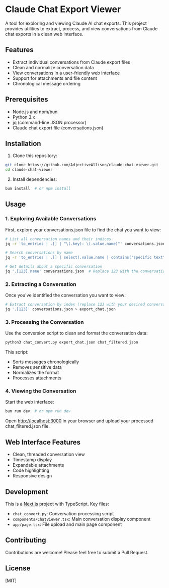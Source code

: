 # Claude Chat Export Viewer

A tool for exploring and viewing Claude AI chat exports. This project provides utilities to extract, process, and view conversations from Claude chat exports in a clean web interface.

## Features

- Extract individual conversations from Claude export files
- Clean and normalize conversation data
- View conversations in a user-friendly web interface
- Support for attachments and file content
- Chronological message ordering

## Prerequisites

- Node.js and npm/bun
- Python 3.x
- jq (command-line JSON processor)
- Claude chat export file (conversations.json)

## Installation

1. Clone this repository:
```bash
git clone https://github.com/AdjectiveAllison/claude-chat-viewer.git
cd claude-chat-viewer
```

2. Install dependencies:
```bash
bun install  # or npm install
```

## Usage

### 1. Exploring Available Conversations

First, explore your conversations.json file to find the chat you want to view:

```bash
# List all conversation names and their indices
jq -r 'to_entries | .[] | "\(.key): \(.value.name)"' conversations.json

# Search conversations by name
jq -r 'to_entries | .[] | select(.value.name | contains("specific text")) | "\(.key): \(.value.name)"' conversations.json

# Get details about a specific conversation
jq '.[123].name' conversations.json  # Replace 123 with the conversation index
```

### 2. Extracting a Conversation

Once you've identified the conversation you want to view:

```bash
# Extract conversation by index (replace 123 with your desired conversation index)
jq '.[123]' conversations.json > export_chat.json
```

### 3. Processing the Conversation

Use the conversion script to clean and format the conversation data:

```bash
python3 chat_convert.py export_chat.json chat_filtered.json
```

This script:
- Sorts messages chronologically
- Removes sensitive data
- Normalizes the format
- Processes attachments

### 4. Viewing the Conversation

Start the web interface:

```bash
bun run dev  # or npm run dev
```

Open [http://localhost:3000](http://localhost:3000) in your browser and upload your processed chat_filtered.json file.

## Web Interface Features

- Clean, threaded conversation view
- Timestamp display
- Expandable attachments
- Code highlighting
- Responsive design

## Development

This is a [Next.js](https://nextjs.org) project with TypeScript. Key files:

- `chat_convert.py`: Conversation processing script
- `components/ChatViewer.tsx`: Main conversation display component
- `app/page.tsx`: File upload and main page component

## Contributing

Contributions are welcome! Please feel free to submit a Pull Request.

## License

[MIT]
